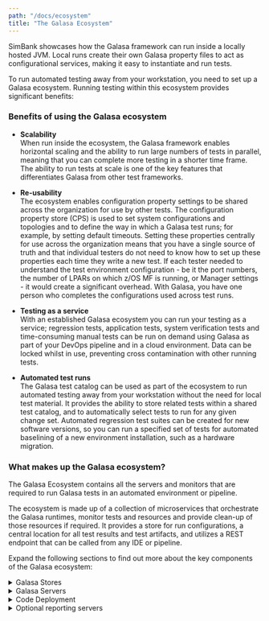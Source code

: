 ```yaml
---
path: "/docs/ecosystem"
title: "The Galasa Ecosystem"
---
```


SimBank showcases how the Galasa framework can run inside a locally hosted JVM. Local runs create their own Galasa property files to act as configurational services, making it easy to instantiate and run tests. 

To run automated testing away from your workstation, you need to set up a Galasa ecosystem.  Running testing within this ecosystem provides significant benefits:

### Benefits of using the Galasa ecosystem

- <b> Scalability</b><br>
When run inside the ecosystem, the Galasa framework enables horizontal scaling and the ability to run large numbers of tests in parallel, meaning that you can complete more testing in a shorter time frame. The ability to run tests at scale is one of the key features that differentiates Galasa from other test frameworks. 

- <b>Re-usability</b><br> 
The ecosystem enables configuration property settings to be shared across the organization for use by other tests. The configuration property store (CPS) is used to set system configurations and topologies and to define the way in which a Galasa test runs; for example, by setting default timeouts. Setting these properties centrally for use across the organization means that you have a single source of truth and that individual testers do not need to know how to set up these properties each time they write a new test. If each tester needed to understand the test environment configuration - be it the port numbers, the number of LPARs on which z/OS MF is running, or Manager settings - it would create a significant overhead. With Galasa, you have one person who completes the configurations used across test runs. 
 
 - <b>Testing as a service</b><br> 
 With an established Galasa ecosystem you can run your testing as a service; regression tests, application tests, system verification tests and time-consuming manual tests can be run on demand using Galasa as part of your DevOps pipeline and in a cloud environment. Data can be locked whilst in use, preventing cross contamination with other running tests.

- <b>Automated test runs</b><br> 
The Galasa test catalog can be used as part of the ecosystem to run automated testing away from your workstation without the need for local test material. It provides the ability to store related tests within a shared test catalog, and to automatically select tests to run for any given change set. Automated regression test suites can be created for new software versions, so you can run a specified set of tests for automated baselining of a new environment installation, such as a hardware migration. 


### What makes up the Galasa ecosystem? 

The Galasa Ecosystem contains all the servers and monitors that are required to run Galasa tests in an automated environment or pipeline. 

The ecosystem is made up of a collection of microservices that orchestrate the Galasa runtimes, monitor tests and resources and provide clean-up of those resources if required. It provides a store for run configurations, a central location for all test results and test artifacts, and utilizes a REST endpoint that can be called from any IDE or pipeline. 

Expand the following sections to find out more about the key components of the Galasa ecosystem:

<details>
<summary>Galasa Stores</summary>

|                                   |                                                                                                                          |
| ------------------------------------- | :----------------------------------------------------------------------------------------------------------------------------------- |
| **Configuration Property Store**                       | The configuration property store (CPS) defines object properties, for example, the port on which a terminal connects to an application. Defining roperties in the CPS enables tests to run against multiple environments without changing the code inside the test.        |
| **Dynamic Data Store**               | The dynamic data store (DSS) is used by Managers and the Galasa framework to ensure that limits set in the CPS configuration are not exceeded. DSS properties change dynamically as tests are run, to show the resources that are currently in use, shared or locked by a test, so that workloads can be limited to avoid throttling. When running in automation, the DSS is shared by every instance of the framework.                                                                 |
| **Result Archive Store**                      | The result archive store (RAS) stores all elements of a test, including the run log, stored artifacts such as requests, and properties that get changed in the DSS. These elements can be used to help diagnose the cause of any failures encountered as a result of running the test, or to gather information about the test.                                                                                                      |
| **Credentials Store**                   | tbc |
| **Certificate Store** | tbc                                                                                  |

</details>


<details>
<summary>Galasa Servers</summary>

|                                   |                                                                                                                          |
| ------------------------------------- | :----------------------------------------------------------------------------------------------------------------------------------- |
| **Engine controller**                       | The Engine Controller is responsible for spinning up docker containers to execute individual Galasa automation runs.        |
| **Resource Monitor**                       | The Resource Manager service handles the cleaning up and management of resources in Galasa.        |
| **Metrics Server**                       | TA metrics server to indicate the health of the ecosystem to a Prometheus server.        |
| **Bootstrap Server**                       | tbc        |
| **Framework API Server**                       | The API server is an API mediation layer which sits between the Galasa framework and Galasa services, such as the properties services in the CPS. The API server acts as a central point from which to control the Galasa ecosystem.        |
| **Manager API Server**                       | The API is used for web services that can be called from the Galasa web UI or from external services like Jenkins. Visual Studio Code will use a lot of the Core APIs to communicate with the Galasa ecosystem, whilst Eclipse will use the SPI as we can load the framework into Eclipse.        |
| **Web UI**                       | tbc        |
| **LDAP authentication server (Optional)**                       | tbc        |

</details>

<details>
<summary>Code Deployment</summary>

|                                   |                                                                                                                          |
| ------------------------------------- | :----------------------------------------------------------------------------------------------------------------------------------- |
| **Maven Repositories and OBRs**                       | tbc        |
| **Nexus**                       | tbc        |

</details>

<details>
<summary>Optional reporting servers</summary>

|                                   |                                                                                                                          |
| ------------------------------------- | :----------------------------------------------------------------------------------------------------------------------------------- |
| **Prometheus and Grafana**                       | tbc        |
| **Elastic Search**                       | tbc        |

</details>
